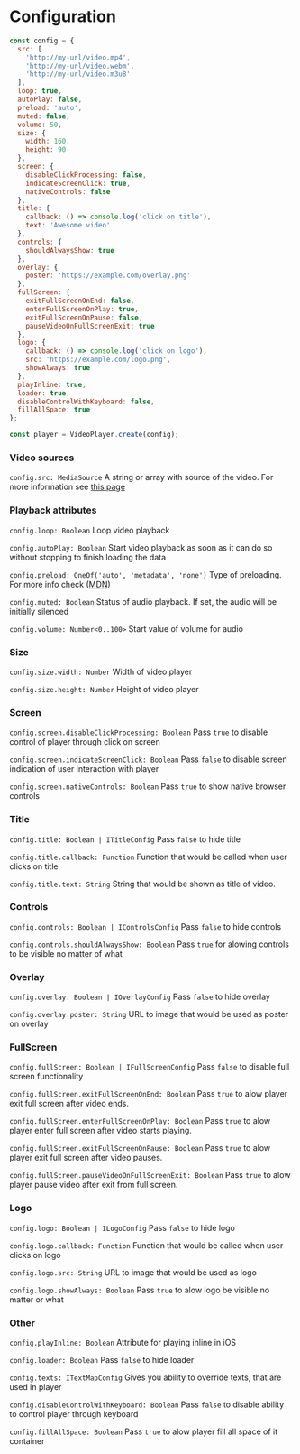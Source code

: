 # Configuration

```javascript
const config = {
  src: [
    'http://my-url/video.mp4',
    'http://my-url/video.webm',
    'http://my-url/video.m3u8'
  ],
  loop: true,
  autoPlay: false,
  preload: 'auto',
  muted: false,
  volume: 50,
  size: {
    width: 160,
    height: 90
  },
  screen: {
    disableClickProcessing: false,
    indicateScreenClick: true,
    nativeControls: false
  },
  title: {
    callback: () => console.log('click on title'),
    text: 'Awesome video'
  },
  controls: {
    shouldAlwaysShow: true
  },
  overlay: {
    poster: 'https://example.com/overlay.png'
  },
  fullScreen: {
    exitFullScreenOnEnd: false,
    enterFullScreenOnPlay: true,
    exitFullScreenOnPause: false,
    pauseVideoOnFullScreenExit: true
  },
  logo: {
    callback: () => console.log('click on logo'),
    src: 'https://example.com/logo.png',
    showAlways: true
  },
  playInline: true,
  loader: true,
  disableControlWithKeyboard: false,
  fillAllSpace: true
};

const player = VideoPlayer.create(config);
```

### Video sources

`config.src: MediaSource` A string or array with source of the video. For more information see [this page](/video-source)

### Playback attributes

`config.loop: Boolean` Loop video playback

`config.autoPlay: Boolean` Start video playback as soon as it can do so without stopping to finish loading the data

`config.preload: OneOf('auto', 'metadata', 'none')` Type of preloading. For more info check ([MDN](https://developer.mozilla.org/en/docs/Web/HTML/Element/video))

`config.muted: Boolean` Status of audio playback. If set, the audio will be initially silenced

`config.volume: Number<0..100>` Start value of volume for audio


### Size

`config.size.width: Number` Width of video player

`config.size.height: Number` Height of video player

### Screen

`config.screen.disableClickProcessing: Boolean` Pass `true` to disable control of player through click on screen

`config.screen.indicateScreenClick: Boolean` Pass `false` to disable screen indication of user interaction with player

`config.screen.nativeControls: Boolean` Pass `true` to show native browser controls

### Title

`config.title: Boolean | ITitleConfig` Pass `false` to hide title

`config.title.callback: Function` Function that would be called when user clicks on title

`config.title.text: String` String that would be shown as title of video.

### Controls

`config.controls: Boolean | IControlsConfig` Pass `false` to hide controls

`config.controls.shouldAlwaysShow: Boolean` Pass `true` for alowing controls to be visible no matter of what

### Overlay

`config.overlay: Boolean | IOverlayConfig` Pass `false` to hide overlay

`config.overlay.poster: String` URL to image that would be used as poster on overlay

### FullScreen

`config.fullScreen: Boolean | IFullScreenConfig` Pass `false` to disable full screen functionality

`config.fullScreen.exitFullScreenOnEnd: Boolean` Pass `true` to alow player exit full screen after video ends.

`config.fullScreen.enterFullScreenOnPlay: Boolean` Pass `true` to alow player enter full screen after video starts playing.

`config.fullScreen.exitFullScreenOnPause: Boolean` Pass `true` to alow player exit full screen after video pauses.

`config.fullScreen.pauseVideoOnFullScreenExit: Boolean` Pass `true` to alow player pause video after exit from full screen.

### Logo

`config.logo: Boolean | ILogoConfig` Pass `false` to hide logo

`config.logo.callback: Function` Function that would be called when user clicks on logo

`config.logo.src: String` URL to image that would be used as logo

`config.logo.showAlways: Boolean` Pass `true` to alow logo be visible no matter or what

### Other

`config.playInline: Boolean` Attribute for playing inline in iOS

`config.loader: Boolean` Pass `false` to hide loader

`config.texts: ITextMapConfig` Gives you ability to override texts, that are used in player

`config.disableControlWithKeyboard: Boolean` Pass `false` to disable ability to control player through keyboard

`config.fillAllSpace: Boolean` Pass `true` to alow player fill all space of it container
